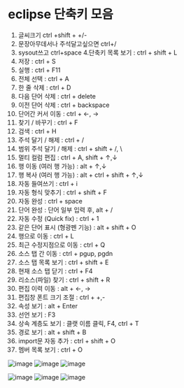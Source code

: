 # eclipse 단축키 모음 
1. 글씨크기 ctrl +shift + +/-
2. 문장아무데서나 주석달고싶으면 ctrl+/  	
3. sysout쓰고 ctrl+space
4.단축키 목록 보기 : ctrl + shift + L
6. 저장 : ctrl + S
6. 실행 : ctrl + F11
7. 전체 선택 : ctrl + A
8. 한 줄 삭제 : ctrl + D
9. 다음 단어 삭제 : ctrl + delete
10. 이전 단어 삭제 : ctrl + backspace
11. 단어간 커서 이동 : ctrl + ←, →
12. 찾기 / 바꾸기 : ctrl + F
13. 검색 : ctrl + H
14. 주석 달기 / 해제 : ctrl + /
15. 범위 주석 달기 / 해제 : ctrl + shift + /, \
16. 멀티 컬럼 편집 : ctrl + A, shift + ↑,↓
17. 행 이동 (여러 행 가능) : alt + ↑,↓
18. 행 복사 (여러 행 가능) : alt + ctrl + shift + ↑,↓
19. 자동 들여쓰기 : ctrl + i
20. 자동 형식 맞추기 : ctrl + shift + F
21. 자동 완성 : ctrl + space 
22. 단어 완성 : 단어 일부 입력 후, alt + /
23. 자동 수정 (Quick fix) : ctrl + 1
24. 같은 단어 표시 (형광펜 기능) : alt + shift + O
25. 행으로 이동 : ctrl + L
26. 최근 수정지점으로 이동 : ctrl + Q
27. 소스 탭 간 이동 : ctrl + pgup, pgdn
28. 소스 탭 목록 보기 : ctrl + shift + E
29. 현재 소스 탭 닫기 : ctrl + F4
30.  리소스(파일) 찾기 : ctrl + shift + R
31. 편집 이력 이동 : alt + ←, →
32. 편집창 폰트 크기 조절 : ctrl + +,-
33. 속성 보기 : alt + Enter
34. 선언 보기 : F3
35. 상속 계층도 보기 : 클랫 이름 클릭, F4, ctrl + T
36. 경로 보기 : alt + shift + B
37. import문 자동 추가 : ctrl + shift + O
38. 멤버 목록 보기 : ctrl + O

![image](https://github.com/user-attachments/assets/28866dc6-352d-42ea-a266-9afd97ea9c94)
![image](https://github.com/user-attachments/assets/8282bb31-44c7-4281-97dc-1f58d08abf21)
![image](https://github.com/user-attachments/assets/66638e3c-c97f-4c98-baf7-08678c55efe9)

![image](https://github.com/user-attachments/assets/3ad3b98a-cdba-4eef-8ce5-f231982471d4)
![image](https://github.com/user-attachments/assets/d82d371e-d465-4b75-9790-95ca20093669)
![image](https://github.com/user-attachments/assets/cb4bc60c-00e9-4c46-94ec-61f026346636)
